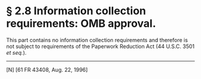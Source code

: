 # § 2.8   Information collection requirements: OMB approval.

This part contains no information collection requirements and therefore is not subject to requirements of the Paperwork Reduction Act (44 U.S.C. 3501 *et seq.*).



---

[N] [61 FR 43408, Aug. 22, 1996]





